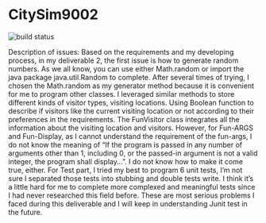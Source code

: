 # CitySim9002

![build status](https://travis-ci.org/asphaltpanthers/CitySim9002.svg?branch=master)

Description of issues:
Based on the requirements and my developing process, in my deliverable 2, the first issue  is how to generate random numbers. As we all know, you can use either Math.random or import the java package java.util.Random to complete. After several times of trying, I chosen the Math.random as my generator method because it is convenient for me to program other classes. I leveraged similar methods to store different kinds of visitor types, visiting locations. Using Boolean function to describe if visitors like the current visiting location or not according to their preferences in the requirements. The FunVisitor class integrates all the information about the visiting location and visitors. However, for Fun-ARGS and Fun-Display, as I cannot understand the requirement of the fun-args, I do not know the meaning of “If the program is passed in any number of arguments other than 1, including 0, or the passed-in argument is not a valid integer, the program shall display…”. I do not know how to make it come true, either. 
For Test part, I tried my best to program 6 unit tests, I’m not sure I separated those tests into stubbing and double tests write. I think it’s a little hard for me to complete more complexed and meaningful tests since I had never researched this field before. 
These are most serious problems I faced during this deliverable and I will keep in understanding Junit test in the future.
